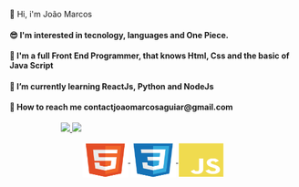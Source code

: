  👋 Hi, i'm João Marcos 
 <h4>😎 I'm interested in tecnology, languages and One Piece.</h4>
<h4> 🔭 I'm a full Front End Programmer, that knows Html, Css and the basic of Java Script</h4>
<h4> 🌱 I’m currently learning ReactJs, Python and NodeJs</h4>
<h4> 🚀 How to reach me contactjoaomarcosaguiar@gmail.com</h4>

<div align="center" style="display: flex">
  <a href="https://github.com/Jm1programmer">
  <img height="180em" src="https://github-readme-stats.vercel.app/api?username=Jm1programmer&show_icons=true&theme=github&include_all_commits=true&count_private=true"/>
  <img height="180em" src="https://github-readme-stats.vercel.app/api/top-langs/?username=Jm1programmer&layout=compact&langs_count=7&theme=github"/>
       <img align="right" width="180px" src="https://media4.giphy.com/media/NVBR6cLvUjV9C/giphy.gif" alt="">
</div>

  <div style="display: inline_block" align="center"><br>

    
    
    
  <img align="center" alt="Aguiar-HTML" height="60" width="80" src="https://raw.githubusercontent.com/devicons/devicon/master/icons/html5/html5-original.svg">
  <img align="center" alt="Aguiar-CSS" height="60" width="80" src="https://raw.githubusercontent.com/devicons/devicon/master/icons/css3/css3-original.svg">
      <img align="center" alt="Aguiar-Js" height="60" width="80" src="https://raw.githubusercontent.com/devicons/devicon/master/icons/javascript/javascript-plain.svg">
</div>
  
